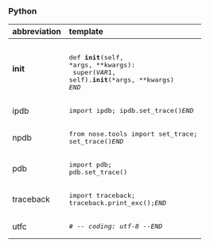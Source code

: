 ### Python

|abbreviation|template|
|:--|:--|
|__init__|<pre><br>def __init__(self, *args, **kwargs):<br>    super($VAR1$, self).__init__(*args, **kwargs)<br>$END$</pre>|
|ipdb|<pre>import ipdb; ipdb.set_trace()$END$</pre>|
|npdb|<pre>from nose.tools import set_trace; set_trace()$END$</pre>|
|pdb|<pre>import pdb; pdb.set_trace()</pre>|
|traceback|<pre>import traceback; traceback.print_exc();$END$</pre>|
|utfc|<pre># -*- coding: utf-8 -*-$END$</pre>|
